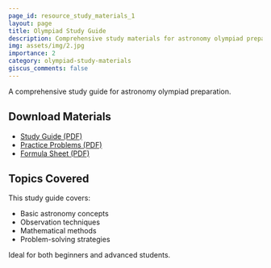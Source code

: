 ```yaml
---
page_id: resource_study_materials_1
layout: page
title: Olympiad Study Guide
description: Comprehensive study materials for astronomy olympiad preparation
img: assets/img/2.jpg
importance: 2
category: olympiad-study-materials
giscus_comments: false
---
```


A comprehensive study guide for astronomy olympiad preparation.

## Download Materials

- [Study Guide (PDF)](#)
- [Practice Problems (PDF)](#)
- [Formula Sheet (PDF)](#)

## Topics Covered

This study guide covers:
- Basic astronomy concepts
- Observation techniques
- Mathematical methods
- Problem-solving strategies

Ideal for both beginners and advanced students.